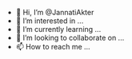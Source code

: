 - 👋 Hi, I’m @JannatiAkter
- 👀 I’m interested in ...
- 🌱 I’m currently learning ...
- 💞️ I’m looking to collaborate on ...
- 📫 How to reach me ...

<!---
JannatiAkter/JannatiAkter is a ✨ special ✨ repository because its `README.md` (this file) appears on your GitHub profile.
You can click the Preview link to take a look at your changes.
--->
